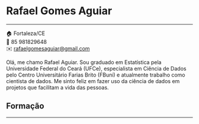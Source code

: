# Rafael Gomes Aguiar
---
🏠 Fortaleza/CE <br>
📱 85 981829648 <br>
✉️ rafaelgomesaguiar@gmail.com  

Olá, me chamo Rafael Aguiar. Sou graduado em Estatística pela Universidade Federal do Ceará (UFCe), especialista em Ciência de Dados pelo Centro Universitário Farias Brito (FBuni) e atualmente trabalho como cientista de dados. Me sinto feliz em fazer uso da ciência de dados em projetos que facilitam a vida das pessoas. 

## Formação
---

